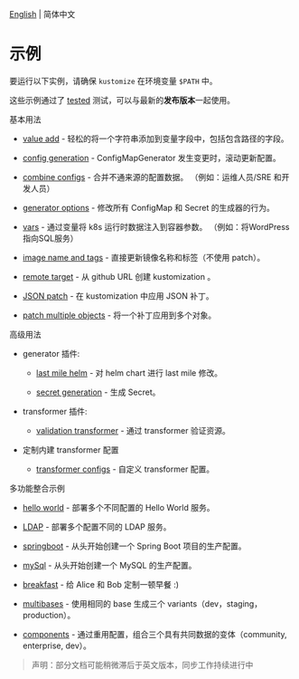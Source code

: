 [English](../README.md) | 简体中文

# 示例

要运行以下实例，请确保 `kustomize` 在环境变量 `$PATH` 中。

这些示例通过了 [tested](../../hack/testExamplesAgainstKustomize.sh) 测试，可以与最新的**发布版本**一起使用。

基本用法

  * [value add](valueAdd.md) -
    轻松的将一个字符串添加到变量字段中，包括包含路径的字段。
  
  * [config generation](configGeneration.md) -
    ConfigMapGenerator 发生变更时，滚动更新配置。
  
  * [combine configs](combineConfigs.md) -
    合并不通来源的配置数据。
    （例如：运维人员/SRE 和开发人员）
  
  * [generator options](generatorOptions.md) -
    修改所有 ConfigMap 和 Secret 的生成器的行为。
  
  * [vars](wordpress/README.md) - 
    通过变量将 k8s 运行时数据注入到容器参数。
    （例如：将WordPress指向SQL服务）
  
  * [image name and tags](image.md) - 直接更新镜像名称和标签（不使用 patch）。 
  
  * [remote target](remoteBuild.md) - 从 github URL 创建 kustomization 。 
  
  * [JSON patch](jsonpatch.md) - 在 kustomization 中应用 JSON 补丁。
  
  * [patch multiple objects](patchMultipleObjects.md) - 将一个补丁应用到多个对象。

高级用法

  - generator 插件:

    * [last mile helm](chart.md) - 对 helm chart 进行 last mile 修改。

    * [secret generation](secretGeneratorPlugin.md) - 生成 Secret。

  - transformer 插件:

    * [validation transformer](validationTransformer.md) - 通过 transformer 验证资源。

  - 定制内建 transformer 配置

    * [transformer configs](transformerconfigs.md) - 自定义 transformer 配置。

多功能整合示例

 * [hello world](helloWorld.md) - 部署多个不同配置的 Hello World 服务。

 * [LDAP](ldap.md) - 部署多个配置不同的 LDAP 服务。

 * [springboot](springboot.md) - 从头开始创建一个 Spring Boot 项目的生产配置。

 * [mySql](mysql.md) - 从头开始创建一个 MySQL 的生产配置。

 * [breakfast](breakfast.md) - 给 Alice 和 Bob 定制一顿早餐 :)

 * [multibases](multibases.md) - 使用相同的 base 生成三个 variants（dev，staging，production）。

 * [components](../components.md) - 通过重用配置，组合三个具有共同数据的变体（community, enterprise, dev）。

>声明：部分文档可能稍微滞后于英文版本，同步工作持续进行中
